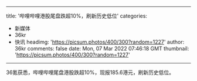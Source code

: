 
---
title: '哔哩哔哩港股尾盘跌超10%，刷新历史低位'
categories: 
 - 新媒体
 - 36kr
 - 快讯
headimg: 'https://picsum.photos/400/300?random=1227'
author: 36kr
comments: false
date: Mon, 07 Mar 2022 07:46:18 GMT
thumbnail: 'https://picsum.photos/400/300?random=1227'
---

<div>   
36氪获悉，哔哩哔哩尾盘港股跌超10%，现报185.6港元，刷新历史低位。  
</div>
            